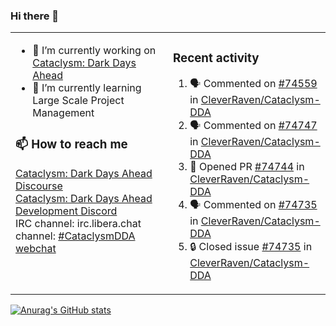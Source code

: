### Hi there 👋

<table><tr><td valign="top" width="50%">

- 🔭 I’m currently working on [Cataclysm: Dark Days Ahead](https://github.com/CleverRaven/Cataclysm-DDA)
- 🌱 I’m currently learning Large Scale Project Management

### 📫 How to reach me
[Cataclysm: Dark Days Ahead Discourse](https://discourse.cataclysmdda.org)  
[Cataclysm: Dark Days Ahead Development Discord](https://discord.gg/jFEc7Yp)  
IRC channel: irc.libera.chat channel: [#CataclysmDDA webchat](https://kiwiirc.com/nextclient/irc.libera.chat#CataclysmDDA)

</td><td valign="top" width="50%">

### Recent activity
<!--START_SECTION:activity-->
1. 🗣 Commented on [#74559](https://github.com/CleverRaven/Cataclysm-DDA/issues/74559#issuecomment-2189535219) in [CleverRaven/Cataclysm-DDA](https://github.com/CleverRaven/Cataclysm-DDA)
2. 🗣 Commented on [#74747](https://github.com/CleverRaven/Cataclysm-DDA/pull/74747#issuecomment-2186851684) in [CleverRaven/Cataclysm-DDA](https://github.com/CleverRaven/Cataclysm-DDA)
3. 💪 Opened PR [#74744](https://github.com/CleverRaven/Cataclysm-DDA/pull/74744) in [CleverRaven/Cataclysm-DDA](https://github.com/CleverRaven/Cataclysm-DDA)
4. 🗣 Commented on [#74735](https://github.com/CleverRaven/Cataclysm-DDA/issues/74735#issuecomment-2185277845) in [CleverRaven/Cataclysm-DDA](https://github.com/CleverRaven/Cataclysm-DDA)
5. 🔒 Closed issue [#74735](https://github.com/CleverRaven/Cataclysm-DDA/issues/74735) in [CleverRaven/Cataclysm-DDA](https://github.com/CleverRaven/Cataclysm-DDA)
<!--END_SECTION:activity-->

</td></tr></table>

[![Anurag's GitHub stats](https://github-readme-stats.vercel.app/api?username=kevingranade)](https://github.com/anuraghazra/github-readme-stats)
